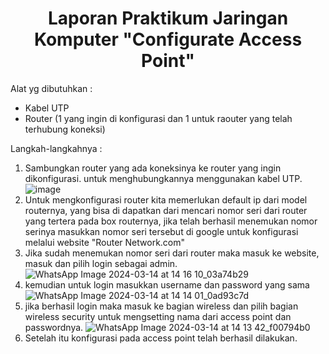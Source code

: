 <div style="text-align: center;">
    <h1> Laporan Praktikum Jaringan Komputer "Configurate Access Point" </h1>
</div>

Alat yg dibutuhkan :
- Kabel UTP
- Router (1 yang ingin di konfigurasi dan 1 untuk raouter yang telah terhubung koneksi)

Langkah-langkahnya :
  1. Sambungkan router yang ada koneksinya ke router yang ingin dikonfigurasi. untuk     menghubungkannya menggunakan kabel UTP.
   ![image](https://github.com/asti04/Acsess-Point/assets/126399070/1cf38bd4-0630-4d07-ab01-5977f03e5c59)
   2. Untuk mengkonfigurasi router kita memerlukan default ip dari model routernya, yang bisa di dapatkan dari mencari nomor seri dari router yang tertera pada box routernya, jika telah berhasil menemukan nomor serinya masukkan nomor seri tersebut di google untuk konfigurasi melalui website "Router Network.com"
   3. Jika sudah menemukan nomor seri dari router maka masuk ke website, masuk dan pilih login sebagai admin.
      ![WhatsApp Image 2024-03-14 at 14 16 10_03a74b29](https://github.com/asti04/Acsess-Point/assets/126399070/f3c21375-3d01-43ca-a776-f23c871b9d66)
   4. kemudian untuk login masukkan username dan password yang sama
         ![WhatsApp Image 2024-03-14 at 14 14 01_0ad93c7d](https://github.com/asti04/Acsess-Point/assets/126399070/93c2dd5a-c4ed-4e41-824f-5e49a54b4452)
   5. jika berhasil login maka masuk ke bagian wireless dan pilih bagian wireless security untuk mengsetting nama dari access point dan passwordnya.
![WhatsApp Image 2024-03-14 at 14 13 42_f00794b0](https://github.com/asti04/Acsess-Point/assets/126399070/0d3a1f24-706c-4a3b-98f1-d15935d679c9)
   6. Setelah itu konfigurasi pada access point telah berhasil dilakukan. 
      


  


